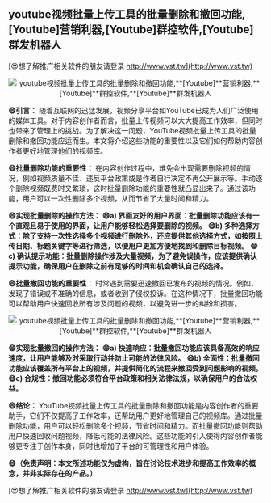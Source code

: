 ## **youtube视频批量上传工具的批量删除和撤回功能,**[Youtube]**营销利器,**[Youtube]**群控软件,**[Youtube]**群发机器人**

[😍想了解推广相关软件的朋友请登录 http://www.vst.tw](http://www.vst.tw)

 <center><img src="https://vst.tw/MP4/tuiguang/png/4.png" alt="youtube视频批量上传工具的批量删除和撤回功能,**[Youtube]**营销利器,**[Youtube]**群控软件,**[Youtube]**群发机器人"></center>

**😄引言：**
随着互联网的迅猛发展，视频分享平台如YouTube已成为人们广泛使用的媒体工具。对于内容创作者而言，批量上传视频可以大大提高工作效率，但同时也带来了管理上的挑战。为了解决这一问题，YouTube视频批量上传工具的批量删除和撤回功能应运而生。本文将介绍这些功能的重要性以及它们如何帮助内容创作者更好地管理他们的视频库。

**😄批量删除功能的重要性：**
在内容创作过程中，难免会出现需要删除视频的情况，例如视频质量不佳、违反平台政策或是作者自行决定不再公开展示等。手动逐个删除视频既费时又繁琐，这时批量删除功能的重要性就凸显出来了。通过该功能，用户可以一次性删除多个视频，从而节省了大量时间和精力。

**😄实现批量删除的操作方法：**
**😄a) 界面友好的用户界面：批量删除功能应该有一个直观且易于使用的界面，让用户能够轻松选择要删除的视频。**
**😄b) 多种选择方式：除了支持一次性选择多个视频进行删除外，还应提供其他选择方式，如按照上传日期、标题关键字等进行筛选，以便用户更加方便地找到和删除目标视频。**
**😄c) 确认提示功能：批量删除操作涉及大量视频，为了避免误操作，应该提供确认提示功能，确保用户在删除之前有足够的时间和机会确认自己的选择。**

**😄批量撤回功能的重要性：**
时常遇到需要迅速撤回已发布的视频的情况。例如，发现了错误或不准确的信息，或者收到了侵权投诉。在这种情况下，批量撤回功能可以帮助用户快速回收所有涉及问题的视频，以避免进一步的纠纷和损害。

 <center><img src="https://vst.tw/MP4/tuiguang/png/7.png" alt="youtube视频批量上传工具的批量删除和撤回功能,**[Youtube]**营销利器,**[Youtube]**群控软件,**[Youtube]**群发机器人"></center>

**😄实现批量撤回的操作方法：**
**😄a) 快速响应：批量撤回功能应该具备高效的响应速度，让用户能够及时采取行动并防止可能的法律风险。**
**😄b) 全面性：批量撤回功能应该覆盖所有平台上的视频，并提供简化的流程来撤回受到问题影响的视频。**
**😄c) 合规性：撤回功能必须符合平台政策和相关法律法规，以确保用户的合法权益。**

**😄结论：**
YouTube视频批量上传工具的批量删除和撤回功能是内容创作者的重要助手，它们不仅提高了工作效率，还帮助用户更好地管理自己的视频库。通过批量删除功能，用户可以轻松删除多个视频，节省时间和精力。而批量撤回功能则帮助用户快速回收问题视频，降低可能的法律风险。这些功能的引入使得内容创作者能够更专注于创作本身，同时也增加了平台的可管理性和用户体验。

**😄（免责声明：本文所述功能仅为虚构，旨在讨论技术进步和提高工作效率的概念，并非实际存在的产品。）**

[😍想了解推广相关软件的朋友请登录 http://www.vst.tw](http://www.vst.tw)



